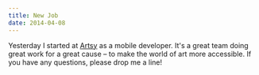 ```yaml
---
title: New Job
date: 2014-04-08
---
```


Yesterday I started at [Artsy](https://artsy.net) as a mobile developer. It's a great team doing great work for a great cause – to make the world of art more accessible. If you have any questions, please drop me a line!
